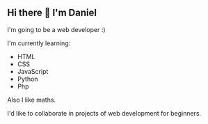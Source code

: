 ## Hi there 👋 I'm Daniel

I'm going to be a web developer :)

I'm currently learning:
- HTML
- CSS
- JavaScript
- Python
- Php

Also I like maths.

I'd like to collaborate in projects of web development for beginners. 

<!--
**luis-dt/luis-dt** is a ✨ _special_ ✨ repository because its `README.md` (this file) appears on your GitHub profile.

Here are some ideas to get you started:

- 🔭 I’m currently working on ...
- 🌱 I’m currently learning ...
- 👯 I’m looking to collaborate on ...
- 🤔 I’m looking for help with ...
- 💬 Ask me about ...
- 📫 How to reach me: ...
- 😄 Pronouns: ...
- ⚡ Fun fact: ...
-->
